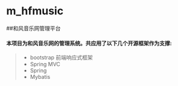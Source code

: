 # m_hfmusic   
##和风音乐网管理平台

#### 本项目为和风音乐网的管理系统。共应用了以下几个开源框架作为支撑:
> * bootstrap 前端响应式框架
> * Spring MVC 
> * Spring
> * Mybatis 



